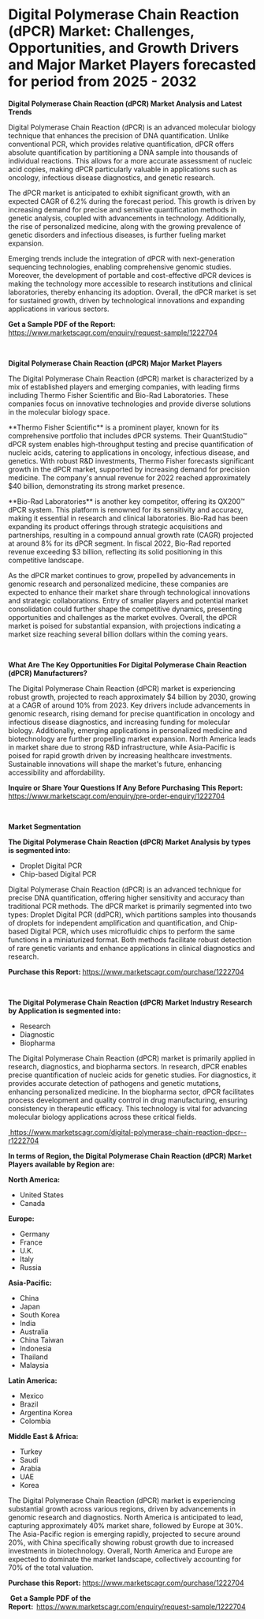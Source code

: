 <p><h1>Digital Polymerase Chain Reaction (dPCR) Market: Challenges, Opportunities, and Growth Drivers and Major Market Players forecasted for period from 2025 - 2032</h1></p><p><strong>Digital Polymerase Chain Reaction (dPCR) Market Analysis and Latest Trends</strong></p>
<p><p>Digital Polymerase Chain Reaction (dPCR) is an advanced molecular biology technique that enhances the precision of DNA quantification. Unlike conventional PCR, which provides relative quantification, dPCR offers absolute quantification by partitioning a DNA sample into thousands of individual reactions. This allows for a more accurate assessment of nucleic acid copies, making dPCR particularly valuable in applications such as oncology, infectious disease diagnostics, and genetic research.</p><p>The dPCR market is anticipated to exhibit significant growth, with an expected CAGR of 6.2% during the forecast period. This growth is driven by increasing demand for precise and sensitive quantification methods in genetic analysis, coupled with advancements in technology. Additionally, the rise of personalized medicine, along with the growing prevalence of genetic disorders and infectious diseases, is further fueling market expansion.</p><p>Emerging trends include the integration of dPCR with next-generation sequencing technologies, enabling comprehensive genomic studies. Moreover, the development of portable and cost-effective dPCR devices is making the technology more accessible to research institutions and clinical laboratories, thereby enhancing its adoption. Overall, the dPCR market is set for sustained growth, driven by technological innovations and expanding applications in various sectors.</p></p>
<p><strong>Get a Sample PDF of the Report:&nbsp;</strong> <a href="https://www.marketscagr.com/enquiry/request-sample/1222704?utm_campaign=2097&utm_medium=2&utm_source=Github&utm_content=ia&utm_term=14042025&utm_id=digital-polymerase-chain-reaction-dpcr">https://www.marketscagr.com/enquiry/request-sample/1222704</a></p>
<p>&nbsp;</p>
<p><strong>Digital Polymerase Chain Reaction (dPCR) Major Market Players</strong></p>
<p><p>The Digital Polymerase Chain Reaction (dPCR) market is characterized by a mix of established players and emerging companies, with leading firms including Thermo Fisher Scientific and Bio-Rad Laboratories. These companies focus on innovative technologies and provide diverse solutions in the molecular biology space.</p><p>**Thermo Fisher Scientific** is a prominent player, known for its comprehensive portfolio that includes dPCR systems. Their QuantStudio™ dPCR system enables high-throughput testing and precise quantification of nucleic acids, catering to applications in oncology, infectious disease, and genetics. With robust R&D investments, Thermo Fisher forecasts significant growth in the dPCR market, supported by increasing demand for precision medicine. The company's annual revenue for 2022 reached approximately $40 billion, demonstrating its strong market presence.</p><p>**Bio-Rad Laboratories** is another key competitor, offering its QX200™ dPCR system. This platform is renowned for its sensitivity and accuracy, making it essential in research and clinical laboratories. Bio-Rad has been expanding its product offerings through strategic acquisitions and partnerships, resulting in a compound annual growth rate (CAGR) projected at around 8% for its dPCR segment. In fiscal 2022, Bio-Rad reported revenue exceeding $3 billion, reflecting its solid positioning in this competitive landscape.</p><p>As the dPCR market continues to grow, propelled by advancements in genomic research and personalized medicine, these companies are expected to enhance their market share through technological innovations and strategic collaborations. Entry of smaller players and potential market consolidation could further shape the competitive dynamics, presenting opportunities and challenges as the market evolves. Overall, the dPCR market is poised for substantial expansion, with projections indicating a market size reaching several billion dollars within the coming years.</p></p>
<p>&nbsp;</p>
<p><strong>What Are The Key Opportunities For Digital Polymerase Chain Reaction (dPCR) Manufacturers?</strong></p>
<p><p>The Digital Polymerase Chain Reaction (dPCR) market is experiencing robust growth, projected to reach approximately $4 billion by 2030, growing at a CAGR of around 10% from 2023. Key drivers include advancements in genomic research, rising demand for precise quantification in oncology and infectious disease diagnostics, and increasing funding for molecular biology. Additionally, emerging applications in personalized medicine and biotechnology are further propelling market expansion. North America leads in market share due to strong R&D infrastructure, while Asia-Pacific is poised for rapid growth driven by increasing healthcare investments. Sustainable innovations will shape the market's future, enhancing accessibility and affordability.</p></p>
<p><strong>Inquire or Share Your Questions If Any Before Purchasing This Report:</strong> <a href="https://www.marketscagr.com/enquiry/pre-order-enquiry/1222704?utm_campaign=2097&utm_medium=2&utm_source=Github&utm_content=ia&utm_term=14042025&utm_id=digital-polymerase-chain-reaction-dpcr">https://www.marketscagr.com/enquiry/pre-order-enquiry/1222704</a></p>
<p>&nbsp;</p>
<p><strong>Market Segmentation</strong></p>
<p><strong>The Digital Polymerase Chain Reaction (dPCR) Market Analysis by types is segmented into:</strong></p>
<p><ul><li>Droplet Digital PCR</li><li>Chip-based Digital PCR</li></ul></p>
<p><p>Digital Polymerase Chain Reaction (dPCR) is an advanced technique for precise DNA quantification, offering higher sensitivity and accuracy than traditional PCR methods. The dPCR market is primarily segmented into two types: Droplet Digital PCR (ddPCR), which partitions samples into thousands of droplets for independent amplification and quantification, and Chip-based Digital PCR, which uses microfluidic chips to perform the same functions in a miniaturized format. Both methods facilitate robust detection of rare genetic variants and enhance applications in clinical diagnostics and research.</p></p>
<p><strong>Purchase this Report:&nbsp;</strong><a href="https://www.marketscagr.com/purchase/1222704?utm_campaign=2097&utm_medium=2&utm_source=Github&utm_content=ia&utm_term=14042025&utm_id=digital-polymerase-chain-reaction-dpcr">https://www.marketscagr.com/purchase/1222704</a></p>
<p>&nbsp;</p>
<p><strong>The Digital Polymerase Chain Reaction (dPCR) Market Industry Research by Application is segmented into:</strong></p>
<p><ul><li>Research</li><li>Diagnostic</li><li>Biopharma</li></ul></p>
<p><p>The Digital Polymerase Chain Reaction (dPCR) market is primarily applied in research, diagnostics, and biopharma sectors. In research, dPCR enables precise quantification of nucleic acids for genetic studies. For diagnostics, it provides accurate detection of pathogens and genetic mutations, enhancing personalized medicine. In the biopharma sector, dPCR facilitates process development and quality control in drug manufacturing, ensuring consistency in therapeutic efficacy. This technology is vital for advancing molecular biology applications across these critical fields.</p></p>
<p><a href="https://www.marketscagr.com/digital-polymerase-chain-reaction-dpcr--r1222704?utm_campaign=2097&utm_medium=2&utm_source=Github&utm_content=ia&utm_term=14042025&utm_id=digital-polymerase-chain-reaction-dpcr">&nbsp;https://www.marketscagr.com/digital-polymerase-chain-reaction-dpcr--r1222704</a></p>
<p><strong>In terms of Region, the Digital Polymerase Chain Reaction (dPCR) Market Players available by Region are:</strong></p>
<p>
    <p> <strong> North America: </strong>
        <ul>
            <li>United States</li>
            <li>Canada</li>
        </ul>
        </p> 
    <p> <strong> Europe: </strong>
        <ul>
            <li>Germany</li>
            <li>France</li>
            <li>U.K.</li>
            <li>Italy</li>
            <li>Russia</li>
        </ul>
        </p> 
    <p> <strong> Asia-Pacific: </strong>
        <ul>
            <li>China</li>
            <li>Japan</li>
            <li>South Korea</li>
            <li>India</li>
            <li>Australia</li>
            <li>China Taiwan</li>
            <li>Indonesia</li>
            <li>Thailand</li>
            <li>Malaysia</li>
        </ul>
        </p> 
    <p> <strong> Latin America: </strong>
        <ul>
            <li>Mexico</li>
            <li>Brazil</li>
            <li>Argentina Korea</li>
            <li>Colombia</li>
        </ul>
        </p> 
    <p> <strong> Middle East & Africa: </strong>
        <ul>
            <li>Turkey</li>
            <li>Saudi</li>
            <li>Arabia</li>
            <li>UAE</li>
            <li>Korea</li>
        </ul>
    </p>
    </p>
<p><p>The Digital Polymerase Chain Reaction (dPCR) market is experiencing substantial growth across various regions, driven by advancements in genomic research and diagnostics. North America is anticipated to lead, capturing approximately 40% market share, followed by Europe at 30%. The Asia-Pacific region is emerging rapidly, projected to secure around 20%, with China specifically showing robust growth due to increased investments in biotechnology. Overall, North America and Europe are expected to dominate the market landscape, collectively accounting for 70% of the total valuation.</p></p>
<p><strong>Purchase this Report: </strong><a href="https://www.marketscagr.com/purchase/1222704?utm_campaign=2097&utm_medium=2&utm_source=Github&utm_content=ia&utm_term=14042025&utm_id=digital-polymerase-chain-reaction-dpcr">https://www.marketscagr.com/purchase/1222704</a></p>
<p>&nbsp;<strong>Get a Sample PDF of the Report:&nbsp;&nbsp;</strong><a href="https://www.marketscagr.com/enquiry/request-sample/1222704?utm_campaign=2097&utm_medium=2&utm_source=Github&utm_content=ia&utm_term=14042025&utm_id=digital-polymerase-chain-reaction-dpcr">https://www.marketscagr.com/enquiry/request-sample/1222704</a></p>
<p><strong></strong></p>
<p><p></p><p></p><p></p></p>